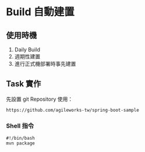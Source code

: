 # Build 自動建置

## 使用時機

1. Daily Build
2. 週期性建置
3. 進行正式機部署時事先建置

## Task 實作

先設置 git Repository 使用：

```
https://github.com/agileworks-tw/spring-boot-sample
```

### Shell 指令

```
#!/bin/bash
mvn package
```
